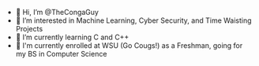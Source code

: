 - 👋 Hi, I’m @TheCongaGuy
- 👀 I’m interested in Machine Learning, Cyber Security, and Time Waisting Projects
- 🌱 I’m currently learning C and C++
- 🏫 I'm currently enrolled at WSU (Go Cougs!) as a Freshman, going for my BS in Computer Science

<!---
TheCongaGuy/TheCongaGuy is a ✨ special ✨ repository because its `README.md` (this file) appears on your GitHub profile.
You can click the Preview link to take a look at your changes.
--->
